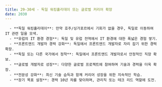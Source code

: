 ```yaml
---
title: 29-30세 - 독일 워킹홀리데이 또는 글로벌 커리어 확장
date: 2030
---
```

      - **독일 워킹홀리데이**: 만약 호주/싱가포르에서 기회가 없을 경우, 독일로 이동하여 IT 관련 일을 모색.
      - **유럽의 IT 환경 경험**: 독일 및 유럽 전역에서 IT 환경에 대한 폭넓은 경험 쌓기.
      - **프론트엔드 개발자 경력 강화**: 독일에서 프론트엔드 개발자로 자리 잡기 위한 경력 확장.
      - **독일 또는 다른 국가에서 정착**: 독일에서 프론트엔드 개발자로서 안정적인 직장 확보.
      - **글로벌 개발자로 성장**: 다양한 글로벌 프로젝트에 참여하며 기술과 경력을 더욱 확장.
      - **전문성 강화**: 최신 기술 습득과 함께 커리어 성장을 위한 지속적인 학습.
      - **장기 목표 설정**: 경력 10년 차를 맞이하며, 관리직 또는 테크 리드 역할에 도전.